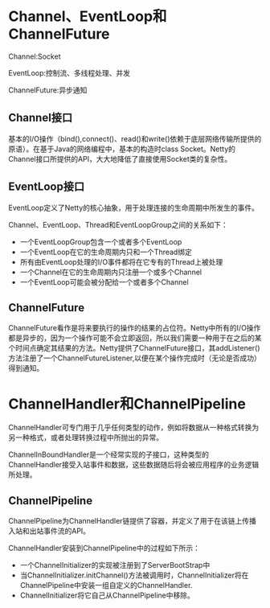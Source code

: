 # Channel、EventLoop和ChannelFuture
Channel:Socket

EventLoop:控制流、多线程处理、并发

ChannelFuture:异步通知

## Channel接口
基本的I/O操作（bind(),connect()、read()和write()依赖于底层网络传输所提供的原语）。在基于Java的网络编程中，基本的构造时class Socket。Netty的Channel接口所提供的API，大大地降低了直接使用Socket类的复杂性。

## EventLoop接口
EventLoop定义了Netty的核心抽象，用于处理连接的生命周期中所发生的事件。

Channel、EventLoop、Thread和EventLoopGroup之间的关系如下：
- 一个EventLoopGroup包含一个或者多个EventLoop
- 一个EventLoop在它的生命周期内只和一个Thread绑定
- 所有由EventLoop处理的I/O事件都将在它专有的Thread上被处理
- 一个Channel在它的生命周期内只注册一个或多个Channel
- 一个EventLoop可能会被分配给一个或者多个Channel

## ChannelFuture
ChannelFuture看作是将来要执行的操作的结果的占位符。Netty中所有的I/O操作都是异步的，因为一个操作可能不会立即返回，所以我们需要一种用于在之后的某个时间点确定其结果的方法。Netty提供了ChannelFuture接口，其addListener()方法注册了一个ChannelFutureListener,以便在某个操作完成时（无论是否成功）得到通知。

# ChannelHandler和ChannelPipeline
ChannelHandler可专门用于几乎任何类型的动作，例如将数据从一种格式转换为另一种格式，或者处理转换过程中所抛出的异常。

ChannelInBoundHandler是一个经常实现的子接口，这种类型的ChannelHandler接受入站事件和数据，这些数据随后将会被应用程序的业务逻辑所处理。

## ChannelPipeline
ChannelPipeline为ChannelHandler链提供了容器，并定义了用于在该链上传播入站和出站事件流的API。

ChannelHandler安装到ChannelPipeline中的过程如下所示：
- 一个ChannelInitializer的实现被注册到了ServerBootStrap中
- 当ChannelInitializer.initChannel()方法被调用时，ChannelInitializer将在ChannelPipeline中安装一组自定义的ChannelHandler.
- ChannelInitializer将它自己从ChannelPipeline中移除。


